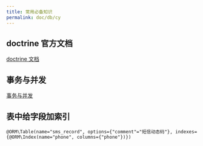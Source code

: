 ```yaml
---
title: 常用必备知识
permalink: doc/db/cy
---
```


## doctrine 官方文档

[doctrine 文档](https://www.doctrine-project.org/projects/doctrine-orm/en/2.7/index.html)

## 事务与并发

[事务与并发](https://www.doctrine-project.org/projects/doctrine-orm/en/2.7/reference/transactions-and-concurrency.html#transactions-and-concurrency)

## 表中给字段加索引

```shell
@ORM\Table(name="sms_record", options={"comment"="短信动态码"}, indexes={@ORM\Index(name="phone", columns={"phone"})})
```